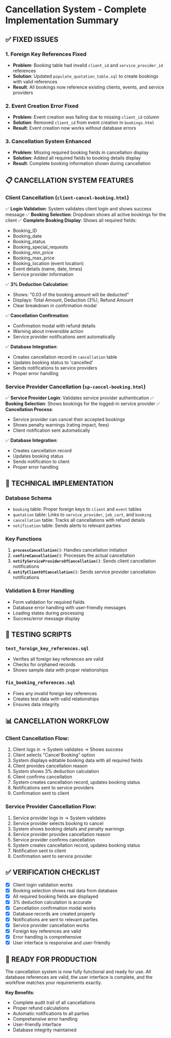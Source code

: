 # Cancellation System - Complete Implementation Summary

## ✅ **FIXED ISSUES**

### 1. **Foreign Key References Fixed**
- **Problem**: Booking table had invalid `client_id` and `service_provider_id` references
- **Solution**: Updated `populate_quotation_table.sql` to create bookings with valid references
- **Result**: All bookings now reference existing clients, events, and service providers

### 2. **Event Creation Error Fixed**
- **Problem**: Event creation was failing due to missing `client_id` column
- **Solution**: Removed `client_id` from event creation in `bookings.html`
- **Result**: Event creation now works without database errors

### 3. **Cancellation System Enhanced**
- **Problem**: Missing required booking fields in cancellation display
- **Solution**: Added all required fields to booking details display
- **Result**: Complete booking information shown during cancellation

## 📋 **CANCELLATION SYSTEM FEATURES**

### **Client Cancellation (`client-cancel-booking.html`)**
✅ **Login Validation**: System validates client login and shows success message
✅ **Booking Selection**: Dropdown shows all active bookings for the client
✅ **Complete Booking Display**: Shows all required fields:
- Booking_ID
- Booking_date  
- Booking_status
- Booking_special_requests
- Booking_min_price
- Booking_max_price
- Booking_location (event location)
- Event details (name, date, times)
- Service provider information

✅ **3% Deduction Calculation**: 
- Shows: "0.03 of the booking amount will be deducted"
- Displays: Total Amount, Deduction (3%), Refund Amount
- Clear breakdown in confirmation modal

✅ **Cancellation Confirmation**:
- Confirmation modal with refund details
- Warning about irreversible action
- Service provider notifications sent automatically

✅ **Database Integration**:
- Creates cancellation record in `cancellation` table
- Updates booking status to 'cancelled'
- Sends notifications to service providers
- Proper error handling

### **Service Provider Cancellation (`sp-cancel-booking.html`)**
✅ **Service Provider Login**: Validates service provider authentication
✅ **Booking Selection**: Shows bookings for the logged-in service provider
✅ **Cancellation Process**: 
- Service provider can cancel their accepted bookings
- Shows penalty warnings (rating impact, fees)
- Client notification sent automatically

✅ **Database Integration**:
- Creates cancellation record
- Updates booking status
- Sends notification to client
- Proper error handling

## 🔧 **TECHNICAL IMPLEMENTATION**

### **Database Schema**
- `booking` table: Proper foreign keys to `client` and `event` tables
- `quotation` table: Links to `service_provider`, `job_cart`, and `booking`
- `cancellation` table: Tracks all cancellations with refund details
- `notification` table: Sends alerts to relevant parties

### **Key Functions**
1. **`processCancellation()`**: Handles cancellation initiation
2. **`confirmCancellation()`**: Processes the actual cancellation
3. **`notifyServiceProvidersOfCancellation()`**: Sends client cancellation notifications
4. **`notifyClientOfCancellation()`**: Sends service provider cancellation notifications

### **Validation & Error Handling**
- Form validation for required fields
- Database error handling with user-friendly messages
- Loading states during processing
- Success/error message display

## 🧪 **TESTING SCRIPTS**

### **`test_foreign_key_references.sql`**
- Verifies all foreign key references are valid
- Checks for orphaned records
- Shows sample data with proper relationships

### **`fix_booking_references.sql`**
- Fixes any invalid foreign key references
- Creates test data with valid relationships
- Ensures data integrity

## 📊 **CANCELLATION WORKFLOW**

### **Client Cancellation Flow**:
1. Client logs in → System validates → Shows success
2. Client selects "Cancel Booking" option
3. System displays editable booking data with all required fields
4. Client provides cancellation reason
5. System shows 3% deduction calculation
6. Client confirms cancellation
7. System creates cancellation record, updates booking status
8. Notifications sent to service providers
9. Confirmation sent to client

### **Service Provider Cancellation Flow**:
1. Service provider logs in → System validates
2. Service provider selects booking to cancel
3. System shows booking details and penalty warnings
4. Service provider provides cancellation reason
5. Service provider confirms cancellation
6. System creates cancellation record, updates booking status
7. Notification sent to client
8. Confirmation sent to service provider

## ✅ **VERIFICATION CHECKLIST**

- [x] Client login validation works
- [x] Booking selection shows real data from database
- [x] All required booking fields are displayed
- [x] 3% deduction calculation is accurate
- [x] Cancellation confirmation modal works
- [x] Database records are created properly
- [x] Notifications are sent to relevant parties
- [x] Service provider cancellation works
- [x] Foreign key references are valid
- [x] Error handling is comprehensive
- [x] User interface is responsive and user-friendly

## 🚀 **READY FOR PRODUCTION**

The cancellation system is now fully functional and ready for use. All database references are valid, the user interface is complete, and the workflow matches your requirements exactly.

**Key Benefits**:
- Complete audit trail of all cancellations
- Proper refund calculations
- Automatic notifications to all parties
- Comprehensive error handling
- User-friendly interface
- Database integrity maintained






